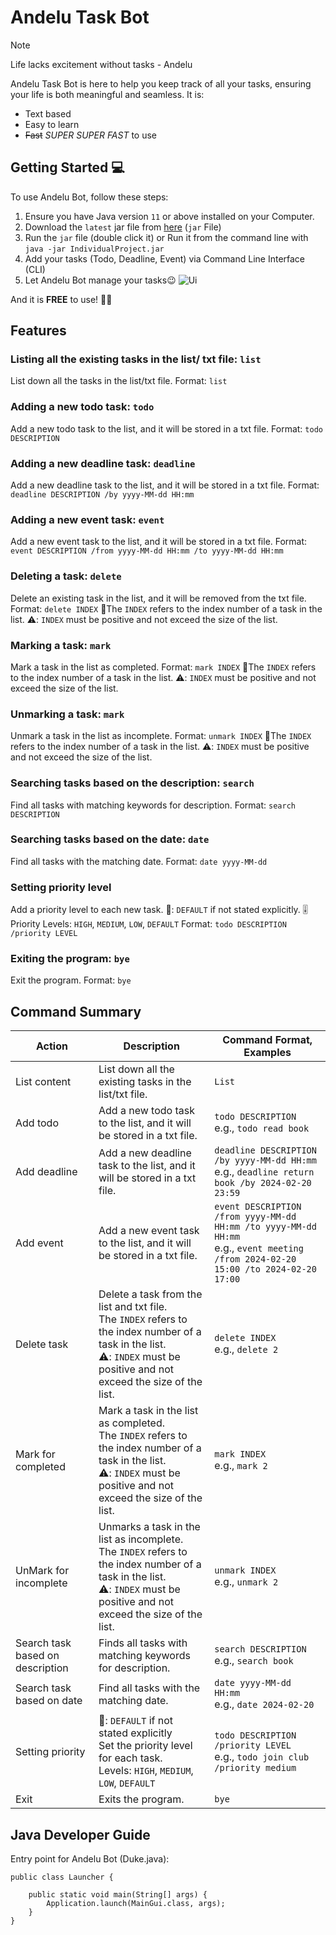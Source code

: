 # Andelu Task Bot
> [!NOTE]
> Life lacks excitement without tasks - Andelu

Andelu Task Bot is here to help you keep track of all your tasks, ensuring your life is both meaningful and seamless.
It is:

- Text based
- Easy to learn 
- ~~Fast~~ _SUPER SUPER FAST_ to use

## Getting Started 💻

To use  Andelu Bot, follow these steps:

1. Ensure you have Java version `11` or above installed on your Computer.
2. Download the `latest` jar file from [here](https://github.com/AndrewOng2066/ip/releases/tag/A-Jar) (`jar` File)
3. Run the `jar` file (double click it) or Run it from the command line with `java -jar IndividualProject.jar`
4. Add your tasks (Todo, Deadline, Event) via Command Line Interface (CLI)
5. Let Andelu Bot manage your tasks😉
![Ui](https://github.com/AndrewOng2066/ip/assets/156929179/5edfabda-b64a-4fe0-8328-510581945530)

And it is **FREE** to use! 🚫💵

## Features

### Listing all the existing tasks in the list/ txt file: `list`
List down all the tasks in the list/txt file.
Format: `list`


### Adding a new todo task: `todo`
Add a new todo task to the list, and it will be stored in a txt file.
Format: `todo DESCRIPTION`


### Adding a new deadline task: `deadline`
Add a new deadline task to the list, and it will be stored in a txt file.
Format: `deadline DESCRIPTION /by yyyy-MM-dd HH:mm`


### Adding a new event task: `event`
Add a new event task to the list, and it will be stored in a txt file.
Format: `event DESCRIPTION /from yyyy-MM-dd HH:mm /to yyyy-MM-dd HH:mm`


### Deleting a task: `delete`
Delete an existing task in the list, and it will be removed from the txt file.
Format: `delete INDEX`
📝The `INDEX` refers to the index number of a task in the list. 
⚠️: `INDEX` must be positive and not exceed the size of the list.


### Marking a task: `mark`
Mark a task in the list as completed. 
Format: `mark INDEX`
📝The `INDEX` refers to the index number of a task in the list. 
⚠️: `INDEX` must be positive and not exceed the size of the list.


### Unmarking a task: `mark`
Unmark a task in the list as incomplete. 
Format: `unmark INDEX`
📝The `INDEX` refers to the index number of a task in the list. 
⚠️: `INDEX` must be positive and not exceed the size of the list.


### Searching tasks based on the description: `search`
Find all tasks with matching keywords for description. 
Format: `search DESCRIPTION`


### Searching tasks based on the date: `date`
Find all tasks with the matching date. 
Format: `date yyyy-MM-dd`


### Setting priority level
Add a priority level to each new task.
📝: `DEFAULT` if not stated explicitly.
🎚️Priority Levels: `HIGH`, `MEDIUM`, `LOW`, `DEFAULT`
Format: `todo DESCRIPTION /priority LEVEL`


### Exiting the program: `bye`
Exit the program.
Format: `bye`


## Command Summary
| Action | Description | Command Format, Examples |
| --- | --- | --- | 
| List content | List down all the existing tasks in the list/txt file. | `List` |
| Add todo | Add a new todo task to the list, and it will be stored in a txt file. | `todo DESCRIPTION` <br>e.g., `todo read book` |
| Add deadline | Add a new deadline task to the list, and it will be stored in a txt file. | `deadline DESCRIPTION /by yyyy-MM-dd HH:mm` <br>e.g., `deadline return book /by 2024-02-20 23:59` | 
| Add event | Add a new event task to the list, and it will be stored in a txt file. | `event DESCRIPTION /from yyyy-MM-dd HH:mm /to yyyy-MM-dd HH:mm` <br>e.g., `event meeting /from 2024-02-20 15:00 /to 2024-02-20 17:00` |
| Delete task | Delete a task from the list and txt file. <br>The `INDEX` refers to the index number of a task in the list. <br>⚠️: `INDEX` must be positive and not exceed the size of the list. | `delete INDEX` <br>e.g., `delete 2` |
| Mark for completed | Mark a task in the list as completed. <br>The `INDEX` refers to the index number of a task in the list. <br>⚠️: `INDEX` must be positive and not exceed the size of the list. | `mark INDEX` <br>e.g., `mark 2` |
| UnMark for incomplete | Unmarks a task in the list as incomplete.<br>The `INDEX` refers to the index number of a task in the list.  <br> ⚠️: `INDEX` must be positive and not exceed the size of the list. | `unmark INDEX` <br>e.g., `unmark 2` |
| Search task based on description | Finds all tasks with matching keywords for description. | `search DESCRIPTION` <br>e.g., `search book` |
| Search task based on date | Find all tasks with the matching date. | `date yyyy-MM-dd HH:mm` <br>e.g., `date 2024-02-20` |
| Setting priority | 📝: `DEFAULT` if not stated explicitly <br> Set the priority level for each task. <br> Levels: `HIGH`, `MEDIUM`, `LOW`, `DEFAULT` | `todo DESCRIPTION /priority LEVEL` <br>e.g., `todo join club /priority medium` |
| Exit | Exits the program. | `bye` |


## Java Developer Guide
Entry point for Andelu Bot (Duke.java):
```
public class Launcher {

    public static void main(String[] args) {
        Application.launch(MainGui.class, args);
    }
}
```
